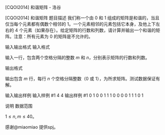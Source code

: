 



[CQOI2014] 和谐矩阵 - 洛谷














[CQOI2014] 和谐矩阵
题目描述
我们称一个由 $0$ 和 $1$ 组成的矩阵是和谐的，当且仅当每个元素都有偶数个相邻的 $1$。一个元素相邻的元素包括它本身，及他上下左右的 $4$ 个元素（如果存在）。给定矩阵的行数和列数，请计算并输出一个和谐的矩阵。注意：所有元素为 $0$ 的矩阵是不允许的。

输入输出格式
输入格式

输入一行，包含两个空格分隔的整数 $m$ 和 $n$，分别表示矩阵的行数和列数。

输出格式

输出包含 $m$ 行，每行 $n$ 个空格分隔整数（$0$ 或 $1$），为所求矩阵。测试数据保证有解。

输入输出样例
输入样例 #1
4 4
输出样例 #1
0 1 0 0
1 1 1 0
0 0 0 1
1 1 0 1


说明
数据范围

$1\le n,m\le 40$。

感谢@miaomiao 提供spj。







